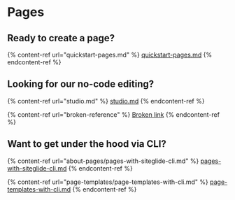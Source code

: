 # Pages

## Ready to create a page?

{% content-ref url="quickstart-pages.md" %}
[quickstart-pages.md](quickstart-pages.md)
{% endcontent-ref %}

## Looking for our no-code editing?

{% content-ref url="studio.md" %}
[studio.md](studio.md)
{% endcontent-ref %}

{% content-ref url="broken-reference" %}
[Broken link](broken-reference)
{% endcontent-ref %}

## Want to get under the hood via CLI?

{% content-ref url="about-pages/pages-with-siteglide-cli.md" %}
[pages-with-siteglide-cli.md](about-pages/pages-with-siteglide-cli.md)
{% endcontent-ref %}

{% content-ref url="page-templates/page-templates-with-cli.md" %}
[page-templates-with-cli.md](page-templates/page-templates-with-cli.md)
{% endcontent-ref %}
